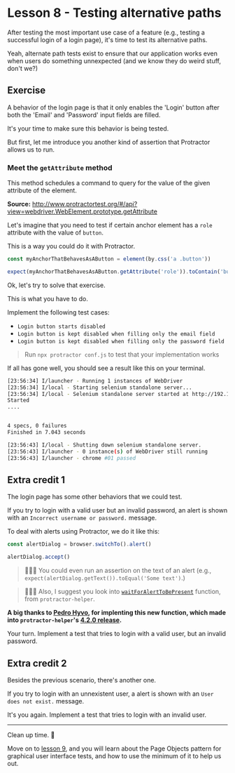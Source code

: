 # Lesson 8 - Testing alternative paths

After testing the most important use case of a feature (e.g., testing a successful login of a login page), it's time to test its alternative paths.

Yeah, alternate path tests exist to ensure that our application works even when users do something unnexpected (and we know they do weird stuff, don't we?)

## Exercise

A behavior of the login page is that it only enables the 'Login' button after both the 'Email' and 'Password' input fields are filled.

It's your time to make sure this behavior is being tested.

But first, let me introduce you another kind of assertion that Protractor allows us to run.

### Meet the `getAttribute` method

This method schedules a command to query for the value of the given attribute of the element.

**Source:** http://www.protractortest.org/#/api?view=webdriver.WebElement.prototype.getAttribute

Let's imagine that you need to test if certain anchor element has a `role` attribute with the value of `button`.

This is a way you could do it with Protractor.

```js
const myAnchorThatBehavesAsAButton = element(by.css('a .button'))

expect(myAnchorThatBehavesAsAButton.getAttribute('role')).toContain('button')
```

Ok, let's try to solve that exercise.

This is what you have to do.

Implement the following test cases:

* `Login button starts disabled`
* `Login button is kept disabled when filling only the email field`
* `Login button is kept disabled when filling only the password field`

> Run `npx protractor conf.js` to test that your implementation works

If all has gone well, you should see a result like this on your terminal.

```sh
[23:56:34] I/launcher - Running 1 instances of WebDriver
[23:56:34] I/local - Starting selenium standalone server...
[23:56:34] I/local - Selenium standalone server started at http://192.168.178.17:61889/wd/hub
Started
....


4 specs, 0 failures
Finished in 7.043 seconds

[23:56:43] I/local - Shutting down selenium standalone server.
[23:56:43] I/launcher - 0 instance(s) of WebDriver still running
[23:56:43] I/launcher - chrome #01 passed
```

## Extra credit 1

The login page has some other behaviors that we could test.

If you try to login with a valid user but an invalid password, an alert is shown with an `Incorrect username or password.` message.

To deal with alerts using Protractor, we do it like this:

```js
const alertDialog = browser.switchTo().alert()

alertDialog.accept()
```

> 🕵🏻‍♀️ You could even run an assertion on the text of an alert (e.g., `expect(alertDialog.getText()).toEqual('Some text')`.)

> 🕵🏻‍♀️ Also, I suggest you look into [`waitForAlertToBePresent`](https://github.com/wlsf82/protractor-helper/blob/master/docs/EXAMPLES.md#waitforalerttobepresent) function, from `protractor-helper`.

**A big thanks to [Pedro Hyvo](https://www.linkedin.com/in/pedrohyvo/), for implenting this new function, which made into `protractor-helper`'s [4.2.0 release](https://github.com/wlsf82/protractor-helper/milestone/7?closed=1).**

Your turn. Implement a test that tries to login with a valid user, but an invalid password.

## Extra credit 2

Besides the previous scenario, there's another one.

If you try to login with an unnexistent user, a alert is shown with an `User does not exist.` message.

It's you again. Implement a test that tries to login with an invalid user.

___

Clean up time. 🧼

Move on to [lesson 9](./9.md), and you will learn about the Page Objects pattern for graphical user interface tests, and how to use the minimum of it to help us out.
